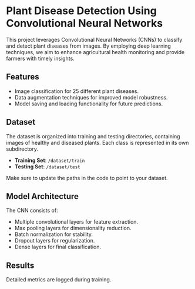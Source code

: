 # Plant Disease Detection Using Convolutional Neural Networks



This project leverages Convolutional Neural Networks (CNNs) to classify and detect plant diseases from images. By employing deep learning techniques, we aim to enhance agricultural health monitoring and provide farmers with timely insights.


## Features

- Image classification for 25 different plant diseases.
- Data augmentation techniques for improved model robustness.
- Model saving and loading functionality for future predictions.



## Dataset

The dataset is organized into training and testing directories, containing images of healthy and diseased plants. Each class is represented in its own subdirectory.

- **Training Set**: `/dataset/train`
- **Testing Set**: `/dataset/test`

Make sure to update the paths in the code to point to your dataset.



## Model Architecture

The CNN consists of:
- Multiple convolutional layers for feature extraction.
- Max pooling layers for dimensionality reduction.
- Batch normalization for stability.
- Dropout layers for regularization.
- Dense layers for final classification.

## Results

Detailed metrics are logged during training.
